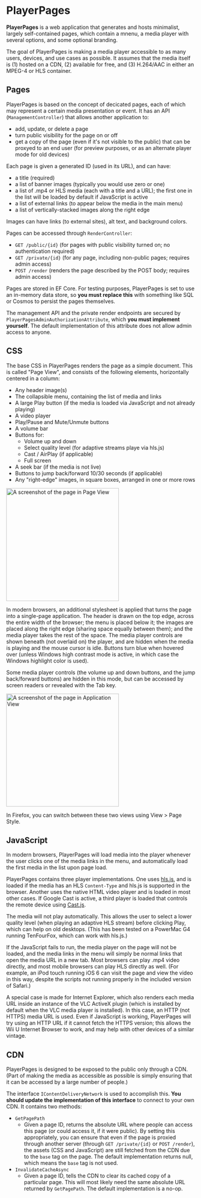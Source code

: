 # PlayerPages

**PlayerPages** is a web application that generates and hosts minimalist, largely self-contained pages, which contain a mnenu, a media player with several options, and some optional branding.

The goal of PlayerPages is making a media player accessible to as many users, devices, and use cases as possible.
It assumes that the media itself is (1) hosted on a CDN, (2) available for free, and (3) H.264/AAC in either an MPEG-4 or HLS container.

## Pages

PlayerPages is based on the concept of decicated pages, each of which may represent a certain media presentation or event.
It has an API (`ManagementController`) that allows another application to:

* add, update, or delete a page
* turn public visibility for the page on or off
* get a copy of the page (even if it's not visible to the public) that can be proxyed to an end user (for preview purposes, or as an alternate player mode for old devices)

Each page is given a generated ID (used in its URL), and can have:

* a title (required)
* a list of banner images (typically you would use zero or one)
* a list of .mp4 or HLS media (each with a title and a URL); the first one in the list will be loaded by default if JavaScript is active
* a list of external links (to appear below the media in the main menu)
* a list of vertically-stacked images along the right edge

Images can have links (to external sites), alt text, and background colors.

Pages can be accessed through `RenderController`:

* `GET /public/{id}` (for pages with public visibility turned on; no authentication required)
* `GET /private/{id}` (for any page, including non-public pages; requires admin access)
* `POST /render` (renders the page described by the POST body; requires admin access)

Pages are stored in EF Core. For testing purposes, PlayerPages is set to use an in-memory data store, so **you must replace this** with something like SQL or Cosmos to persist the pages themselves.

The management API and the private render endpoints are secured by `PlayerPagesAdminAuthorizationAttribute`, which **you must implement yourself**.
The default implementation of this attribute does not allow admin access to anyone.

## CSS

The base CSS in PlayerPages renders the page as a simple document. This is called "Page View", and consists of the following elements, horizontally centered in a column:

* Any header image(s)
* The collapsible menu, containing the list of media and links
* A large Play button (if the media is loaded via JavaScript and not already playing)
* A video player
* Play/Pause and Mute/Unmute buttons
* A volume bar
* Buttons for:
    * Volume up and down
    * Select quality level (for adaptive streams playe via hls.js)
    * Cast / AirPlay (if applicable)
    * Full screen
* A seek bar (if the media is not live)
* Buttons to jump back/forward 10/30 seconds (if applicable)
* Any "right-edge" images, in square boxes, arranged in one or more rows

<a href="https://www.lakora.us/PlayerPages/PageView.png">
    <img src="https://www.lakora.us/PlayerPages/PageView.png"
         alt="A screenshot of the page in Page View"
         width="300" />
</a>

In modern browsers, an additional stylesheet is applied that turns the page into a single-page application.
The header is drawn on the top edge, across the entire width of the browser; the menu is placed below it;
the images are placed along the right edge (sharing space equally between them); and the media player takes
the rest of the space. The media player controls are shown beneath (not overlaid on) the player, and are
hidden when the media is playing and the mouse cursor is idle. Buttons turn blue when hovered over (unless
Windows high contrast mode is active, in which case the Windows highlight color is used).

Some media player controls (the volume up and down buttons, and the jump back/forward buttons) are hidden
in this mode, but can be accessed by screen readers or revealed with the Tab key.

<a href="https://www.lakora.us/PlayerPages/ApplicationView.png">
    <img src="https://www.lakora.us/PlayerPages/ApplicationView.png"
         alt="A screenshot of the page in Application View"
         width="300" />
</a>

In Firefox, you can switch between these two views using View > Page Style.

## JavaScript

In modern browsers, PlayerPages will load media into the player whenever the user clicks one of the media
links in the menu, and automatically load the first media in the list upon page load.

PlayerPages contains three player implementations. One uses [hls.js](https://github.com/video-dev/hls.js/),
and is loaded if the media has an HLS `Content-Type` and hls.js is supported in the browser. Another uses
the native HTML video player and is loaded in most other cases. If Google Cast is active, a third player
is loaded that controls the remote device using [Cast.js](https://github.com/castjs/castjs).

The media will not play automatically. This allows the user to select a lower quality level (when playing
an adaptive HLS stream) before clicking Play, which can help on old desktops. (This has been tested on a
PowerMac G4 running TenFourFox, which can work with hls.js.)

If the JavaScript fails to run, the media player on the page will not be loaded, and the media links in the
menu will simply be normal links that open the media URL in a new tab. Most browsers can play .mp4 video
directly, and most mobile browsers can play HLS directly as well. (For example, an iPod touch running iOS 6
can visit the page and view the video in this way, despite the scripts not running properly in the included
version of Safari.)

A special case is made for Internet Explorer, which also renders each media URL inside an instance of the
VLC ActiveX plugin (which is installed by default when the VLC media player is installed). In this case, an
HTTP (not HTTPS) media URL is used. Even if JavaScript is working, PlayerPages will try using an HTTP URL if
it cannot fetch the HTTPS version; this allows the Wii U Internet Browser to work, and may help with other
devices of a similar vintage.

## CDN

PlayerPages is designed to be exposed to the public only through a CDN. (Part of making the media as accessible
as possible is simply ensuring that it can be accessed by a large number of people.)

The interface `IContentDeliveryNetwork` is used to accomplish this. **You should update the implementation of
this interface** to connect to your own CDN. It contains two methods:

* `GetPagePath`
  * Given a page ID, returns the absolute URL where people can access this page (or could access it, if it were public).
    By setting this appropriately, you can ensure that even if the page is proxied through another server (through
    `GET /private/{id}` or `POST /render`), the assets (CSS and JavaScript) are still fetched from the CDN due to the
    `base` tag on the page. The default implementation returns null, which means the `base` tag is not used.
* `InvalidateCacheAsync`
  * Given a page ID, tells the CDN to clear its cached copy of a particular page. This will most likely need the
    same absolute URL returned by `GetPagePath`. The default implementation is a no-op.
